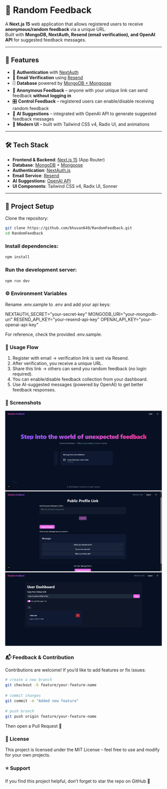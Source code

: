 # 🎯 Random Feedback

A **Next.js 15** web application that allows registered users to receive **anonymous/random feedback** via a unique URL.  
Built with **MongoDB, NextAuth, Resend (email verification), and OpenAI API** for suggested feedback messages.  

---

## 🚀 Features

- 🔑 **Authentication** with [NextAuth](https://next-auth.js.org/)  
- 📧 **Email Verification** using [Resend](https://resend.com/)  
- 🗄️ **Database** powered by [MongoDB + Mongoose](https://mongoosejs.com/)  
- 📝 **Anonymous Feedback** – anyone with your unique link can send feedback **without logging in**  
- 🎛️ **Control Feedback** – registered users can enable/disable receiving random feedback  
- 🤖 **AI Suggestions** – integrated with OpenAI API to generate suggested feedback messages  
- 🎨 **Modern UI** – built with Tailwind CSS v4, Radix UI, and animations  

---

## 🛠️ Tech Stack

- **Frontend & Backend**: [Next.js 15](https://nextjs.org/) (App Router)  
- **Database**: [MongoDB](https://www.mongodb.com/) + [Mongoose](https://mongoosejs.com/)  
- **Authentication**: [NextAuth.js](https://next-auth.js.org/)  
- **Email Service**: [Resend](https://resend.com/)  
- **AI Suggestions**: [OpenAI API](https://platform.openai.com/)  
- **UI Components**: Tailwind CSS v4, Radix UI, Sonner  

---

## 📂 Project Setup

Clone the repository:

```bash
git clone https://github.com/bhuvan649/RandomFeedback.git
cd RandomFeedback
```
### Install dependencies:
```bash
npm install
```

### Run the development server:
```bash
npm run dev
```

### ⚙️ Environment Variables
Rename .env.sample to .env and add your api keys:

NEXTAUTH_SECRET="your-secret-key"
MONGODB_URI="your-mongodb-uri"
RESEND_API_KEY="your-resend-api-key"
OPENAI_API_KEY="your-openai-api-key"

For reference, check the provided .env.sample.

### 🔑 Usage Flow

1. Register with email → verification link is sent via Resend.
2. After verification, you receive a unique URL.
3. Share this link → others can send you random feedback (no login required).
4. You can enable/disable feedback collection from your dashboard.
5. Use AI-suggested messages (powered by OpenAI) to get better feedback responses.

### 📸 Screenshots
![Register Page](./public/screenshots/register.png)
![Feedback Form](./public/screenshots/feedback.png)
![Dashboard](./public/screenshots/dashboard.png)

### 📬 Feedback & Contribution
Contributions are welcome!
If you’d like to add features or fix issues:
```bash
# create a new branch
git checkout -b feature/your-feature-name

# commit changes
git commit -m "Added new feature"

# push branch
git push origin feature/your-feature-name
```
Then open a Pull Request 🚀

### 📄 License
This project is licensed under the MIT License – feel free to use and modify for your own projects.

### ⭐ Support

If you find this project helpful, don’t forget to star the repo on GitHub 🌟

